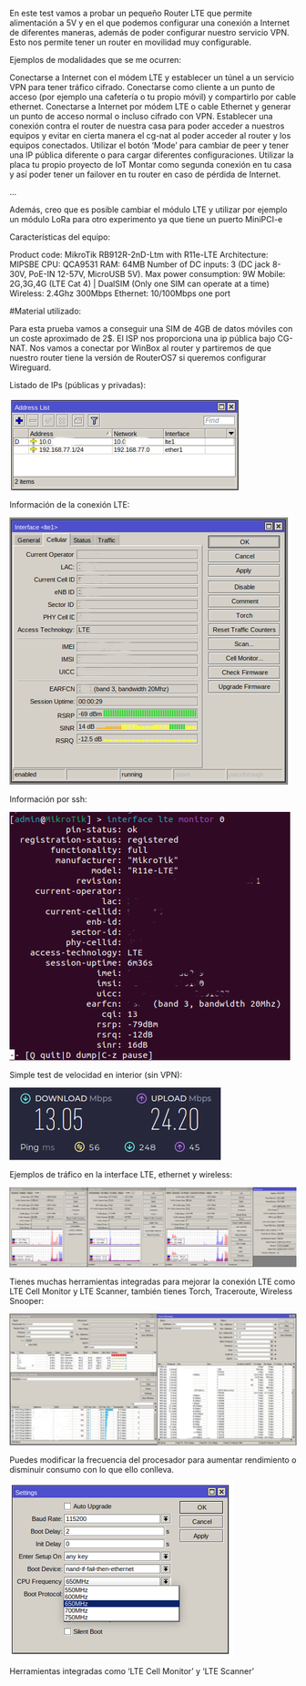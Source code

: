 En este test vamos a probar un pequeño Router LTE que permite alimentación a 5V y en el que podemos configurar una conexión a Internet de diferentes maneras, además de poder configurar nuestro servicio VPN. Esto nos permite tener un router en movilidad muy configurable.

Ejemplos de modalidades que se me ocurren:

Conectarse a Internet con el módem LTE y establecer un túnel a un servicio VPN para tener tráfico cifrado.
Conectarse como cliente a un punto de acceso (por ejemplo una cafetería o tu propio móvil) y compartirlo por cable ethernet.
Conectarse a Internet por módem LTE o cable Ethernet y generar un punto de acceso normal o incluso cifrado con VPN.
Establecer una conexión contra el router de nuestra casa para poder acceder a nuestros equipos y evitar en cierta manera el cg-nat al poder acceder al router y los equipos conectados.
Utilizar el botón ‘Mode’ para cambiar de peer y tener una IP pública diferente o para cargar diferentes configuraciones.
Utilizar la placa tu propio proyecto de IoT
Montar como segunda conexión en tu casa y así poder tener un failover en tu router en caso de pérdida de Internet.

…

Además, creo que es posible cambiar el módulo LTE y utilizar por ejemplo un módulo LoRa para otro experimento ya que tiene un puerto MiniPCI-e



Características del equipo:

Product code: MikroTik RB912R-2nD-Ltm with R11e-LTE
Architecture: MIPSBE
CPU: QCA9531
RAM: 64MB
Number of DC inputs: 3 (DC jack 8-30V, PoE-IN 12-57V, MicroUSB 5V).
Max power consumption: 9W
Mobile: 2G,3G,4G (LTE Cat 4) | DualSIM (Only one SIM can operate at a time)
Wireless: 2.4Ghz 300Mbps
Ethernet: 10/100Mbps one port


#Material utilizado:

Para esta prueba vamos a conseguir una SIM de 4GB de datos móviles con un coste aproximado de 2$. El ISP nos proporciona una ip pública bajo CG-NAT.
Nos vamos a conectar por WinBox al router y partiremos de que nuestro router tiene la versión de RouterOS7 si queremos configurar Wireguard.

Listado de IPs (públicas y privadas):

![](https://github.com/modoBitcoin/mikrotik/blob/main/RB912R-2nD-LTm/ipaddress.png?raw=true)

Información de la conexión LTE:

![](https://github.com/modoBitcoin/mikrotik/blob/main/RB912R-2nD-LTm/lte_info.png?raw=true)

Información por ssh:

![](https://github.com/modoBitcoin/mikrotik/blob/main/RB912R-2nD-LTm/lte_info_console.png?raw=true)

Simple test de velocidad en interior (sin VPN):

![](https://github.com/modoBitcoin/mikrotik/blob/main/RB912R-2nD-LTm/test_indoor.png)

Ejemplos de tráfico en la interface LTE, ethernet y wireless:

![](https://github.com/modoBitcoin/mikrotik/blob/main/RB912R-2nD-LTm/traffic_resources.png?raw=true)

Tienes muchas herramientas integradas para mejorar la conexión LTE como LTE Cell Monitor y LTE Scanner, también tienes Torch, Traceroute, Wireless Snooper:

![](https://github.com/modoBitcoin/mikrotik/blob/main/RB912R-2nD-LTm/tools.png?raw=true)

Puedes modificar la frecuencia del procesador para aumentar rendimiento o disminuir consumo con lo que ello conlleva.

![](https://github.com/modoBitcoin/mikrotik/blob/main/RB912R-2nD-LTm/cpu_frequency.png?raw=true)











Herramientas integradas como ‘LTE Cell Monitor’ y ‘LTE Scanner’

